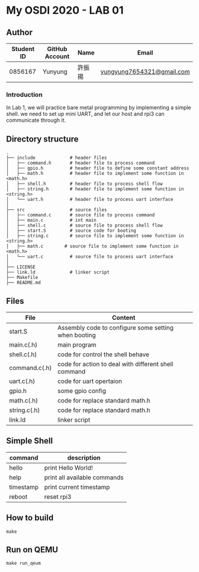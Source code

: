 # My OSDI 2020 - LAB 01

## Author

| Student ID | GitHub Account | Name | Email                      |
| -----------| -------------- | ---- | -------------------------- |
| 0856167    | Yunyung        | 許振揚| yungyung7654321@gmail.com  |

### Introduction
In Lab 1, we will practice bare metal programming by implementing a simple shell. we need to set up mini UART, and let our host and rpi3 can communicate through it.

## Directory structure

```
.
├── include             # header files
│   ├── command.h       # header file to process command
│   ├── gpio.h          # header file to define some constant address
│   ├── math.h          # header file to implement some function in <math.h>
│   ├── shell.h         # header file to process shell flow
│   ├── string.h        # header file to implement some function in <string.h>
│   └── uart.h          # header file to process uart interface
│
├── src                 # source files
│   ├── command.c       # source file to process command
│   ├── main.c          # int main
│   ├── shell.c         # source file to process shell flow
│   ├── start.S         # source code for booting
│   ├── string.c        # source file to implement some function in <string.h>
│   ├── math.c        # source file to implement some function in <math.h>
│   └── uart.c          # source file to process uart interface
│
├── LICENSE
├── link.ld             # linker script
├── Makefile
├── README.md
```

## Files
| File          | Content                                               | 
| --------------| ----------------------------------------------------- | 
| start.S       | Assembly code to configure some setting when booting  |
| main.c(.h)    | main program                                          |
| shell.c(.h)   | code for control the shell behave                     |
| command.c(.h) | code for action to deal with different shell command  |
| uart.c(.h)    | code for uart opertaion                               |
| gpio.h        | some gpio config                                      |
| math.c(.h)    | code for replace standard math.h                      |
| string.c(.h)  | code for replace standard math.h                      |
| link.ld       | linker script                                         |

## Simple Shell
| command   | description                   | 
| ----------| ----------------------------- | 
| hello     | print Hello World!            |
| help      | print all available commands  |
| timestamp | print current timestamp       |
| reboot    | reset rpi3                    |



## How to build

```
make
```

## Run on QEMU
```
make run_qeum
```